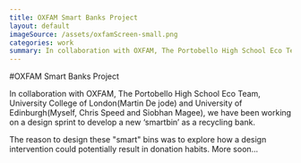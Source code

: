 ```yaml
---
title: OXFAM Smart Banks Project
layout: default
imageSource: /assets/oxfamScreen-small.png
categories: work
summary: In collaboration with OXFAM, The Portobello High School Eco Team, University College of London(Martin De jode) and University of Edinburgh(Myself, Chris Speed and Siobhan Magee), we have been working on a design sprint to develop a new ‘smartbin’ as a recycling bank. The reason to design these "smart" bins was to explore how a design intervention could potentially effect donation habits.
---
```


#OXFAM Smart Banks Project

In collaboration with OXFAM, The Portobello High School Eco Team, University College of London(Martin De jode) and University of Edinburgh(Myself, Chris Speed and Siobhan Magee), we have been working on a design sprint to develop a new ‘smartbin’ as a recycling bank. 

The reason to design these "smart" bins was to explore how a design intervention could potentially result in donation habits.
More soon...

